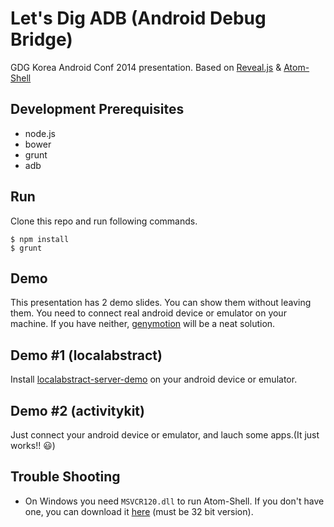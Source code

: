 # Let's Dig ADB (Android Debug Bridge)

GDG Korea Android Conf 2014 presentation.
Based on [Reveal.js](https://github.com/hakimel/reveal.js/) & [Atom-Shell](https://github.com/atom/atom-shell)

## Development Prerequisites

* node.js
* bower
* grunt
* adb

## Run

Clone this repo and run following commands.

```
$ npm install
$ grunt
```

## Demo

This presentation has 2 demo slides. You can show them without leaving them. You need to connect real android device or emulator on your machine. If you have neither, [genymotion](http://www.genymotion.com/) will be a neat solution.

## Demo #1 (localabstract)

Install [localabstract-server-demo](https://github.com/chitacan/localabstract-server-demo) on your android device or emulator.

## Demo #2 (activitykit)

Just connect your android device or emulator, and lauch some apps.(It just works!! :smiley:)

## Trouble Shooting

* On Windows you need `MSVCR120.dll` to run Atom-Shell. If you don't have one, you can download it [here](http://www.microsoft.com/ko-KR/download/details.aspx?id=40784) (must be 32 bit version).
